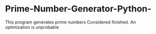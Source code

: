 # Prime-Number-Generator-Python-
This program generates prime numbers
Considered finished. An optimization is unprobable

